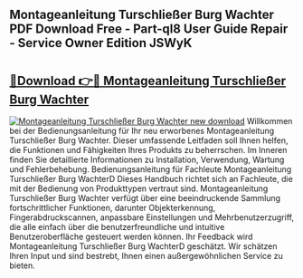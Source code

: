## Montageanleitung Turschließer Burg Wachter PDF Download Free - Part-ql8 User Guide Repair - Service Owner Edition JSWyK

# <h2><a href="http://df6zhpt.blite.top/?on=Montageanleitung+Turschlie%c3%9fer+Burg+Wachter">🔗Download 👉🔴 Montageanleitung Turschließer Burg Wachter</a></h2>

[![Montageanleitung Turschließer Burg Wachter new download](https://i.imgur.com/lujVjoI.png)](http://df6zhpt.blite.top/?on=Montageanleitung+Turschlie%c3%9fer+Burg+Wachter)
Willkommen bei der Bedienungsanleitung für Ihr neu erworbenes Montageanleitung Turschließer Burg Wachter. Dieser umfassende Leitfaden soll Ihnen helfen, die Funktionen und Fähigkeiten Ihres Produkts zu beherrschen. Im Inneren finden Sie detaillierte Informationen zu Installation, Verwendung, Wartung und Fehlerbehebung. Bedienungsanleitung für Fachleute Montageanleitung Turschließer Burg WachterD Dieses Handbuch richtet sich an Fachleute, die mit der Bedienung von Produkttypen vertraut sind. Montageanleitung Turschließer Burg Wachter verfügt über eine beeindruckende Sammlung fortschrittlicher Funktionen, darunter Objekterkennung, Fingerabdruckscannen, anpassbare Einstellungen und Mehrbenutzerzugriff, die alle einfach über die benutzerfreundliche und intuitive Benutzeroberfläche gesteuert werden können. Ihr Feedback wird Montageanleitung Turschließer Burg WachterD geschätzt. Wir schätzen Ihren Input und sind bestrebt, Ihnen einen außergewöhnlichen Service zu bieten.
